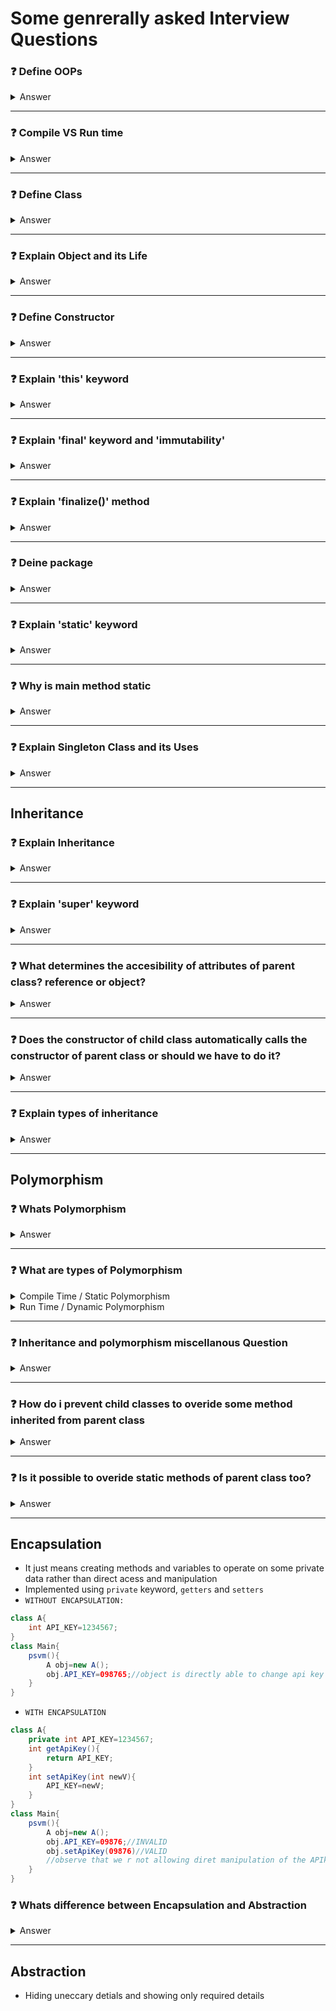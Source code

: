 # Some genrerally asked Interview Questions

### ❓ Define OOPs

<details>
<summary>Answer</summary>

- OOPs is a way of representing a real world entity into code
- We can represent and define any real world entity using classes and objects as provided by OOP

</details>

---

### ❓ Compile VS Run time

<details>
<summary>Answer</summary>

- Compile time is the phase where the src code is converted into the machine code before execution
- Run time is the phase when the compiled code is actually executed

</details>

---

### ❓ Define Class

<details>
<summary>Answer</summary>

Class is a collection of datatypes and methods/functions. Class is a logical contruct whereas object is a physical existence

</details>

---

### ❓ Explain Object and its Life

<details>
<summary>Answer</summary>

- Object is an instance of a class that actually is stored in the memory
- Variables of an object are called instace variables
- Object is created using `new` keyword

```java
Student st;//just a reference of type Student stored in Stack that points to null at compile time
st=new Student()//allocate memory at runn time in Heap
```

- Attributes of a object can be accessed using `.` operator
- `new` keyword `dynamically` allocates memory to this pointer in `heap`
- Refernce is created at `compile time` and memory alloc happens at `run time`
- Exmaple

```java
Student x=new Student();
Student y=x;
//now y also points to x
```

- In the above example, any change using y will affect x as well
- Therefore objects are passed by reference to the
</details>

---

### ❓ Define Constructor

<details>
<summary>Answer</summary>

- Constructor is a special method that is used to init the attributes of a class during `run time` using the arguments passed into it
- Every class will have a defualt contructor even if not declared, default contructor would initalize all the attributes to their default value
- Defualt value for primitive datatypes like `int is 0`,`boolean is false`, for non-primitive its `null`
- Constructors can `never` be declared static, coz anything decalred as static can never access the other non-static attributes, if we make constructor static, how on earth can u access the most other attributes that are non static?, ie te main reason of contructor(to initilize attributes) itself is destroyed
- Contructor can be polymorphised as well, ie a class can have multiple constructors behaving differently

</details>

---

### ❓ Explain 'this' keyword

<details>
<summary>Answer</summary>

- `this` keyword is used to reder to the attributes of the current class
- Example:

```java
String name;//some class attribute
void someMeth(String name){
    this.name=name;
    //left side is of the class
    //right side is of the argument passed
}
```

- `this` can also be used to call constructor from another constructor, exmaple

```java
int x;
Student(x){//constructor 1
    this.x=x;
}
Student(){//constructor 2
    this(23);//now x is initialized as 23
}
```

</details>

---

### ❓ Explain 'final' keyword and 'immutability'

<details>
<summary>Answer</summary>

- varibales declared as final will always be immutable
- Immutable means the referece can never be changed, but value can be changed
- Example:

```java
final Student x=new Student(name:"ABC")
x.name="XYZ";//allowed
x=new Student("XYZ")//NOT allowed, sice u are trying to change reference here
```

</details>

---

### ❓ Explain 'finalize()' method

<details>
<summary>Answer</summary>

- `finalize()` method is called by the JVM just before the `garbage collector` destroyes/deacclocates the memory assigned to that object
- Its a way of telling java whether to perform some action just before destroying that object

```java
//for example u want to print bye before garbage collector destroyes object
protected void finalize(){
    print("Hello world");
}
```

- Any object of a class CANNOT call finalize method using `.` operator, coz this will be compltely handled by JVM

```java
obj.finalize();//INVALID
```

</details>

---

### ❓ Deine package

<details>
<summary>Answer</summary>

- Packages are containers containing one or more classes
- They help compartalize group of class
- In genral it just means parent folder of the class
- `Importance of packages`: usecase is even we want to create 2 or more classes of same name exactly, solution is to just create 1 folder/package for each and add them there

</details>

---

### ❓ Explain 'static' keyword

<details>
<summary>Answer</summary>

- Static keyword is used for those varibale that belongs to a class rather than to an object
- Any attribute declared as static can be accessed directly using `ClassName.staticMemberName` without us having to creat an object of that class
- Whenevr we want to access some attribute or aa function without creating an object of its parent class
- Example:

```java
class Student{
   String name;
   static int cnt;
   Student(String name){
       this.name=name;
       this.cnt++;//(or) Student.cnt++;
   }
}
main(){
   Student x=new Student("ABC");
   Student y=new Student("XYZ");
   print(Student.cnt);//prints 2
}
```

- A non-static method can never access a static method, but vice versa is not true
- There is no way in java to call a non-static context without having an object
- An object can also call static context
- Suppose u want to initialize the static variables, u can do it using `static block`, initialzed during `compile time`

```java
class A{
    static int x;
    static{
        x=23;//as soon as the class the class is loaded for first time its initilized,this happens only first time
    }
}

```

- A class can have many static inner classes, but its not possible to directly have a outer static class, coz then to whom will it belong then?
</details>

---

### ❓ Why is main method static

<details>
<summary>Answer</summary>

- This is so that JVM dont have to create an object of class that we want to run, if main is declared as static, JVM would directly call `ClassName.main()` and directly run the program

</details>

---

### ❓ Explain Singleton Class and its Uses

<details>
<summary>Answer</summary>

- Whenver we want that all the objects of some class `X` share the same instance rather than each of its own, we make use of Singleton class, we do it by creating static method `getInstance()` that objects could access, the class itself provides its own instance (which is created only once and common for all objects) via this method
- Demonstration:

```java
class MyClass{//singleton class->provides its own instance instantiated only once common to all its objects created
    private static MyClass instance;
    static MyClass getInstance(){
        if(instance==null) instance=new MyClass();
        return instance;
    }
}
class Main{
    main(){
        MyClass x=MyClass.getInstance();
        MyClass y=MyClass.getInstance();
        //both x and y refer to same instance commonly provided by MyClass
    }
}
```

</details>

---

## Inheritance

### ❓ Explain Inheritance

<details>
<summary>Answer</summary>

- inheritance is one of the principles of object oriented programming that allows a `child class` to inherit the public properties of its `parent class`
- `extends` keyword is used to implemnt inheritance

```java
class Parent{
    int x;
    private int y;//not accesible to child class
    void meth1(){...}
    private void meth2(){...}
}
class Child extends Parent{
    int y;
    void meth2(){
        meth1();//meth1 is accessile here
        print(x);//x is also accessible here
        print(y);//INVALID
        meth2();//INVALID
    }
}
```

</details>

---

### ❓ Explain 'super' keyword

<details>
<summary>Answer</summary>

- `Super` keyword is used in a child class to access public attributes and methods of its parent class
- Example

```java
class A{
    int x,y,z;
    private int p;
    public A(int x,y,z){
        //initialize x,y,z
    }
}
class B extends A{
    int k;
    public B(int x,int y,int z,int k){
        super(x,y,z);//super will initialize the superclass's attributes
        this.k=k;
        super.x;//valid as well
        super.y;//INVALID
    }
}
```

</details>

---

### ❓ What determines the accesibility of attributes of parent class? reference or object?

<details>
<summary>Answer</summary>

- Its the `reference`, that determines what can be accessed from parent class
- Example:

```java
class Parent{
    int x;
    int y;
}
class Child extends Parent{
    int z;
}
class Main{
    psvm(){
        //Type1: Reference to Parent, but object of Child
        Parent obj=new Child();
        obj.z;//VALID
        obj.x;//INVALID
        obj.y;//INVALID too

        Child obj=new Parent();//INVALID

        //Type2: Both reference and object of type Child class
        Child obj=new Child();
        obj.x;//VALID
        obj.y;//VALID
        obj.z;//VALID
    }
}
```

</details>

---

### ❓ Does the constructor of child class automatically calls the constructor of parent class or should we have to do it?

<details>
<summary>Answer</summary>

- Every child class constructor automatically calls the constructor of its parent class even if we dont call `super(...)` in the constructor of child class

```java
class A {
    int x;
    private int y;
    A(){
        System.out.println("Parent class");
    }

}
class B extends A {

    B(){
        System.out.println("Child class");
    }
}
class Main{
    psvm(){
        B obj=new B();
    }
}

//output:
//Parent Class
//Child Class
```

</details>

---

### ❓ Explain types of inheritance

<details>
<summary>Answer</summary>

<details>
<summary>Single Level</summary>

- A class extends single class

```java
class A{...}
class B extends A{...}
```

</details>

<details>
<summary>Multiple Inheritance</summary>

- A class extends more than one class, `THIS IS NOT ALLOWED IN JAVA`
- This is becoz say `A` extends `B` and `C`, lets say both `B` an `C` has some variable `x`, when u try accessing this x in `A`, JVM is confused whether to take `x` from `A` or from `B`, hence its implemented using `interfaces` in java

```java
//interface
--------TODO
```

</details>

<details>
<summary>Herirarchial Level</summary>

- A class is inherited by many classes

```java
class A{...}
//all below classes xtends A
class B extends A{...}
class C extends A{...}
class D extends A{...}
class E extends A{...}
```

</details>
<details>
<summary>Hybrid Inheritance</summary>

- Its a combination of single and multiple `NOT ALLOWED IN JAVA`
- Looks like ring structure

</details>
</details>

---
## Polymorphism
### ❓ Whats Polymorphism
<details>
<summary>Answer</summary>

- Poly(many)+morphism(ways to represent)
- Example:
```java
class Vehicle{
    void horn(){...AAA...}
    void horn(int x){...ZZZ...}//static polyorphism
}
class Mercedes extends Vehicle{
    @Override
    void horn(){...BBB...}//dynamic polymorphism
}
class Audi extends Vehicle{
    @Override
    void horn(){...CCC...}
}
```
- Observe that `horn()` method behaves differently in each of child classes
</details>

---

### ❓ What are types of Polymorphism
<details>
<summary>Compile Time / Static Polymorphism</summary>

- Acheived via `method overloading and also constructor overloading`
- All this happens while compile time itself
```java
class A{
    //methods of same name but different type/number of params
    void meth(int x){...}
    void meth(int x,int y){...}
    void meth(int x,int y,int z){...}
}
```
</details>
<details>
<summary>Run Time / Dynamic Polymorphism</summary>

- Acheived via `method overriding(NOT OVERLOADING)`
- Exmaple:
```java
class Vehicle{
    void horn(){...}
}
class Audi extends Vehicle{
    @Override
    void horn(){...}
}
class Mercedes extends Vehicle{
    @Override
    void horn(){...}
}
```

</details>

---
### ❓ Inheritance and polymorphism miscellanous Question
<details>
<summary>Answer</summary>

```java
class Parent{
    int x;
    void meth();
}
class Child extends Parent{
    int y;
    @Override
    void meth();
}
```
- Now from the above code obseve following things
```java
    //Reference to parent and object of type child
    Parent obj1=new Child();
    //both ref to child
    Child obj2=new Child();

    obj1.x;//INVALID
    obj1.y;//VALID

    //IMP:now observe below
    obj1.meth();//though it refers to parent class,still the meth implementation of CHILD class will be executed
    obj2.meth();//child class impl will be mplemented normally
```
- Observe that whenever we take reference of parent class, but create object of child class, keep 2 things in mind: (1) We cannot access the attributes of parent class (2) When child class overrides the method of parent class,though the reference is of parent, still the implementation of child class is picked up using `Dynamic Method dispatch` and `Upcasting  `, since these things happend during rntime, its callled `Late Binding`

</details>

---


### ❓ How do i prevent child classes to overide some method inherited from parent class
<details>
<summary>Answer</summary>

Just make them final

```java
class Parent{
    final void meth(){...}
}
class Child extends Parent{
    @Overrride
    void meth(){...}//INVALID since its final
}
```
- Similarly we can prevrent a class from getting extended by making a class final
```java
final class A{...} 
class B extends A{...}//INVALID
```
</details>

---
### ❓ Is it possible to overide static methods of parent class too?
<details>
<summary>Answer</summary>

- Not possible

```java
class Parent{
    static void meth(){
        print("Parent");
    }
}
class Child extends Parent{
    //VALID WITHOUT `@Override`
    static void meth(){
        print("Child")
    }
}

```
- Observations:
```java
    Parent.meth();//prnits Parent
    Child.meth();//prints Child

    Child obj=new Child();
    obj.meth();//prints Child

    //IMP
    Parent obj=new Child();
    obj.meth();//prints Parent(NOT CHILD)
```

</details>

---

## Encapsulation
- It just means creating methods and variables to operate on some private data rather than direct acess and manipulation 
- Implemented using `private` keyword, `getters` and `setters`
- `WITHOUT ENCAPSULATION:`
```java
class A{
    int API_KEY=1234567;
}
class Main{
    psvm(){
        A obj=new A();
        obj.API_KEY=098765;//object is directly able to change api key which is so dangerous
    }
}
```
- `WITH ENCAPSULATION`
```java
class A{
    private int API_KEY=1234567;
    int getApiKey(){
        return API_KEY;
    }
    int setApiKey(int newV){
        API_KEY=newV;
    }
}
class Main{
    psvm(){
        A obj=new A();
        obj.API_KEY=09876;//INVALID
        obj.setApiKey(09876)//VALID
        //observe that we r not allowing diret manipulation of the APIkey now, ie we have encapsulated aout ApiKey with some method, so that any chedchad whener needs to be done on api key, must happend via these methods only and NOT directly
    }
}
```
### ❓ Whats difference between Encapsulation and Abstraction
<details>
<summary>Answer</summary>

| Feature     | Encapsulation                        | Abstraction                       |
| ----------- | ------------------------------------ | --------------------------------- |
| Purpose     | Hides internal **data**              | Hides internal **implementation** |
| Focus       | Access control                       | Simplicity and usage              |
| Achieved by | `private`, `public`, getters/setters | `abstract` classes, `interfaces`  |
| Example     | We cannot access API key directly,but only via capsule of getter                  | Suppose in caculator, user doent need to know the optimizations in algorithm, he just needs the result               |


</details>

---


## Abstraction
- Hiding uneccary detials and showing only required details